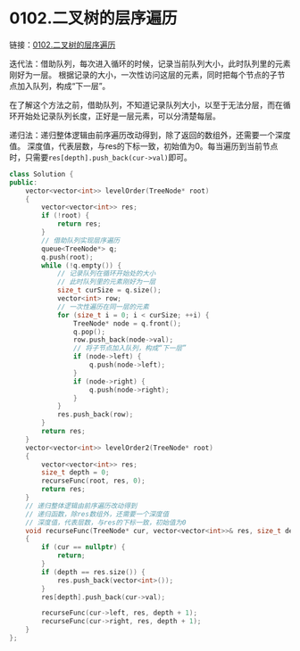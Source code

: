 # 0102.二叉树的层序遍历

链接：[0102.二叉树的层序遍历](https://leetcode.cn/problems/binary-tree-level-order-traversal/)

迭代法：借助队列，每次进入循环的时候，记录当前队列大小，此时队列里的元素刚好为一层。
根据记录的大小，一次性访问这层的元素，同时把每个节点的子节点加入队列，构成“下一层”。

在了解这个方法之前，借助队列，不知道记录队列大小，以至于无法分层，而在循环开始处记录队列长度，正好是一层元素，可以分清楚每层。

递归法：递归整体逻辑由前序遍历改动得到，除了返回的数组外，还需要一个深度值。
深度值，代表层数，与res的下标一致，初始值为0。每当遍历到当前节点时，只需要`res[depth].push_back(cur->val)`即可。


```c++
class Solution {
public:
    vector<vector<int>> levelOrder(TreeNode* root)
    {
        vector<vector<int>> res;
        if (!root) {
            return res;
        }
        // 借助队列实现层序遍历
        queue<TreeNode*> q;
        q.push(root);
        while (!q.empty()) {
            // 记录队列在循环开始处的大小
            // 此时队列里的元素刚好为一层
            size_t curSize = q.size();
            vector<int> row;
            // 一次性遍历在同一层的元素
            for (size_t i = 0; i < curSize; ++i) {
                TreeNode* node = q.front();
                q.pop();
                row.push_back(node->val);
                // 将子节点加入队列，构成“下一层”
                if (node->left) {
                    q.push(node->left);
                }
                if (node->right) {
                    q.push(node->right);
                }
            }
            res.push_back(row);
        }
        return res;
    }
    vector<vector<int>> levelOrder2(TreeNode* root)
    {
        vector<vector<int>> res;
        size_t depth = 0;
        recurseFunc(root, res, 0);
        return res;
    }
    // 递归整体逻辑由前序遍历改动得到
    // 递归函数，除res数组外，还需要一个深度值
    // 深度值，代表层数，与res的下标一致，初始值为0
    void recurseFunc(TreeNode* cur, vector<vector<int>>& res, size_t depth)
    {
        if (cur == nullptr) {
            return;
        }
        if (depth == res.size()) {
            res.push_back(vector<int>());
        }
        res[depth].push_back(cur->val);

        recurseFunc(cur->left, res, depth + 1);
        recurseFunc(cur->right, res, depth + 1);
    }
};

```
